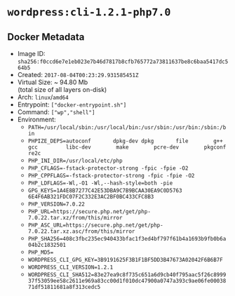 # `wordpress:cli-1.2.1-php7.0`

## Docker Metadata

- Image ID: `sha256:f0ccd6e7e1eb023e7b46d7817b8cfb765772a73811637be8c6baa5417dc564b5`
- Created: `2017-08-04T00:23:29.931585451Z`
- Virtual Size: ~ 94.80 Mb  
  (total size of all layers on-disk)
- Arch: `linux`/`amd64`
- Entrypoint: `["docker-entrypoint.sh"]`
- Command: `["wp","shell"]`
- Environment:
  - `PATH=/usr/local/sbin:/usr/local/bin:/usr/sbin:/usr/bin:/sbin:/bin`
  - `PHPIZE_DEPS=autoconf 		dpkg-dev dpkg 		file 		g++ 		gcc 		libc-dev 		make 		pcre-dev 		pkgconf 		re2c`
  - `PHP_INI_DIR=/usr/local/etc/php`
  - `PHP_CFLAGS=-fstack-protector-strong -fpic -fpie -O2`
  - `PHP_CPPFLAGS=-fstack-protector-strong -fpic -fpie -O2`
  - `PHP_LDFLAGS=-Wl,-O1 -Wl,--hash-style=both -pie`
  - `GPG_KEYS=1A4E8B7277C42E53DBA9C7B9BCAA30EA9C0D5763 6E4F6AB321FDC07F2C332E3AC2BF0BC433CFC8B3`
  - `PHP_VERSION=7.0.22`
  - `PHP_URL=https://secure.php.net/get/php-7.0.22.tar.xz/from/this/mirror`
  - `PHP_ASC_URL=https://secure.php.net/get/php-7.0.22.tar.xz.asc/from/this/mirror`
  - `PHP_SHA256=408c3fbc235ec940433bfac1f3ed4bf797f61b4a1693b9fb0b6a04b2c1832501`
  - `PHP_MD5=`
  - `WORDPRESS_CLI_GPG_KEY=3B9191625F3B1F1BF5DD3B47673A02042F6B6B7F`
  - `WORDPRESS_CLI_VERSION=1.2.1`
  - `WORDPRESS_CLI_SHA512=83e27ea9c8f735c651a6d9cb40f795aac5f26c899937f53059ee58c2611e969a83cc00d1f010dc47900a0747a393c9ae06fe0003871df51811681a8f313cedc5`
